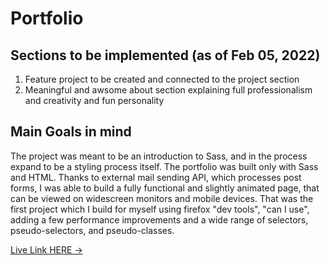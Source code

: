 # Portfolio
## Sections to be implemented (as of Feb 05, 2022)
  1. Feature project to be created and connected to the project section
  2. Meaningful and awsome about section explaining full professionalism and creativity and fun personality

## Main Goals in mind
  The project was meant to be an introduction to Sass, and in the process expand to be a styling process itself. The portfolio was built only with Sass and HTML. Thanks to external mail sending API, which processes post forms, I was able to build a fully functional and slightly animated page, that can be viewed on widescreen monitors and mobile devices. That was the first project which I build for myself using firefox "dev tools", "can I use", adding a few performance improvements and a wide range of selectors, pseudo-selectors, and pseudo-classes. 

[Live Link HERE &rarr;](https://adammrotek.github.io/portfolio/)
